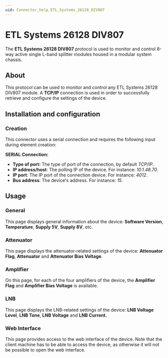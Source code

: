 ```yaml
---
uid: Connector_help_ETL_Systems_26128_DIV807
---
```


# ETL Systems 26128 DIV807

The **ETL Systems 26128 DIV807** protocol is used to monitor and control 8-way active single L-band splitter modules housed in a modular system chassis.

## About

This protocol can be used to monitor and control any ETL Systems 26128 DIV807 module. A **TCP/IP** connection is used in order to successfully retrieve and configure the settings of the device.

## Installation and configuration

### Creation

This connector uses a serial connection and requires the following input during element creation:

**SERIAL Connection:**

- **Type of port:** The type of port of the connection, by default *TCP/IP*.
- **IP address/host**: The polling IP of the device. For instance: *10.1.48.70*.
- **IP port**: The IP port of the connection device. For instance: *4012*.
- **Bus address**: The device's address. For instance: *15*.

## Usage

### General

This page displays general information about the device: **Software Version**, **Temperature**, **Supply 5V**, **Supply 8V**, etc.

### Attenuator

This page displays the attenuator-related settings of the device: **Attenuator Flag**, **Attenuator** and **Attenuator Bias Voltage**.

### Amplifier

On this page, for each of the four amplifiers of the device, the **Amplifier Flag** and **Amplifier Bias Voltage** is available.

### LNB

This page displays the LNB-related settings of the device: **LNB Voltage Level**, **LNB Tone**, **LNB Voltage** and **LNB Current.**

### Web Interface

This page provides access to the web interface of the device. Note that the client machine has to be able to access the device, as otherwise it will not be possible to open the web interface.
